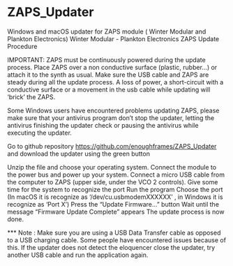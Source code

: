 # ZAPS_Updater
Windows and macOS updater for ZAPS module ( Winter Modular and Plankton Electronics)
Winter Modular - Plankton Electronics
ZAPS Update Procedure

IMPORTANT: ZAPS must be continuously powered during the update process. Place ZAPS over a non conductive surface (plastic, rubber…) or attach it to the synth as usual.  Make sure the USB cable and ZAPS are steady during all the update process. A loss of power, a short-circuit with a conductive surface or a movement in the usb cable while updating will ‘brick’ the ZAPS.

Some Windows users have encountered problems updating ZAPS, please make sure that your antivirus program don’t stop the updater, letting the antivirus finishing the updater check or pausing the antivirus while executing the updater.

Go to github repository https://github.com/enoughframes/ZAPS_Updater
 and download the updater using the green button

Unzip the file and choose your operating system.
Connect the module to the power bus and power up your system.
Connect a micro USB cable from the computer to ZAPS (upper  side, under the VCO  2 controls).
Give some time for the system to recognize the port
Run the program
Choose the port (In macOS it is recognize as ‘/dev/cu.usbmodemXXXXXX’ , in Windows it is recognize as ‘Port X’)
Press the “Update Firmware…” button
Wait until the message “Firmware Update Complete” appears
The update process is now done. 

*** Note : 
Make sure you are using a USB Data Transfer cable as opposed to a USB charging cable. Some people have encountered issues because of this. If the updater does not detect the eloquencer close the updater, try another USB cable and run the application again.



